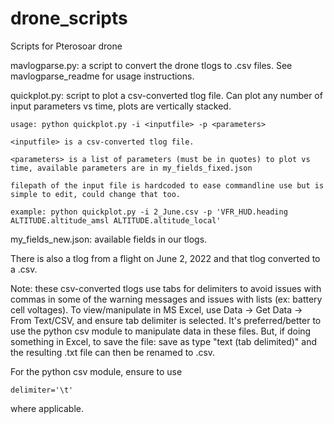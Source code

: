 # drone_scripts
Scripts for Pterosoar drone

mavlogparse.py: a script to convert the drone tlogs to .csv files. See mavlogparse_readme for usage instructions.

quickplot.py: script to plot a csv-converted tlog file. Can plot any number of input parameters vs time, plots are vertically stacked.

    usage: python quickplot.py -i <inputfile> -p <parameters>
  
    <inputfile> is a csv-converted tlog file.
    
    <parameters> is a list of parameters (must be in quotes) to plot vs time, available parameters are in my_fields_fixed.json
    
    filepath of the input file is hardcoded to ease commandline use but is simple to edit, could change that too.
    
    example: python quickplot.py -i 2_June.csv -p 'VFR_HUD.heading ALTITUDE.altitude_amsl ALTITUDE.altitude_local'

my_fields_new.json: available fields in our tlogs. 

There is also a tlog from a flight on June 2, 2022 and that tlog converted to a .csv.

Note: these csv-converted tlogs use tabs for delimiters to avoid issues with commas in some of the warning messages and issues with lists (ex: battery cell voltages). To view/manipulate in MS Excel, use Data -> Get Data -> From Text/CSV, and ensure tab delimiter is selected. It's preferred/better to use the python csv module to manipulate data in these files. But, if doing something in Excel, to save the file: save as type "text (tab delimited)" and the resulting .txt file can then be renamed to .csv.

For the python csv module, ensure to use 
~~~
delimiter='\t'
~~~
where applicable.
